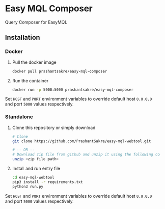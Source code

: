 # Easy MQL Composer

Query Composer for EasyMQL

## Installation

### Docker

1. Pull the docker image

    ```sh
    docker pull prashantsakre/easy-mql-composer
    ```

2. Run the container

    ```sh
    docker run -p 5000:5000 prashantsakre/easy-mql-composer
    ```

Set `HOST` and `PORT` environment variables to override default host `0.0.0.0` and port `5000` values respectively.

### Standalone

1. Clone this repository or simply download

    ```sh
    # Clone
    git clone https://github.com/PrashantSakre/easy-mql-webtool.git

    # -- OR --
    # Download zip file from github and unzip it using the following command
    unzip <zip file path>
    ```

2. Install and run entry file

    ```sh
    cd easy-mql-webtool
    pip3 install -r requirements.txt
    python3 run.py
    ```

Set `HOST` and `PORT` environment variables to override default host `0.0.0.0` and port `5000` values respectively.
